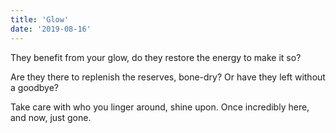 ```yaml
---
title: 'Glow'
date: '2019-08-16'
---
```


They benefit from your glow,
do they restore the energy to make it so?

Are they there to replenish the reserves, bone-dry?
Or have they left without a goodbye?

Take care with who you linger around, shine upon.
Once incredibly here,
and now, just gone.
